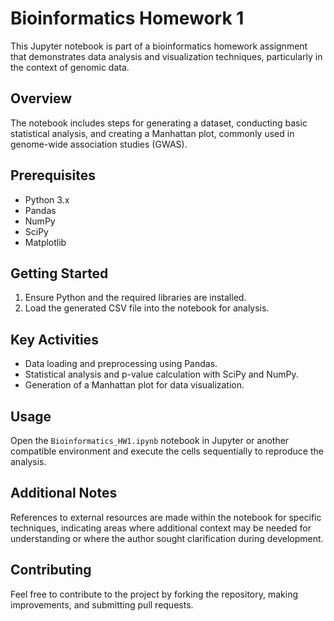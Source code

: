 
# Bioinformatics Homework 1

This Jupyter notebook is part of a bioinformatics homework assignment that demonstrates data analysis and visualization techniques, particularly in the context of genomic data.

## Overview

The notebook includes steps for generating a dataset, conducting basic statistical analysis, and creating a Manhattan plot, commonly used in genome-wide association studies (GWAS).

## Prerequisites

- Python 3.x
- Pandas
- NumPy
- SciPy
- Matplotlib

## Getting Started

1. Ensure Python and the required libraries are installed.
2. Load the generated CSV file into the notebook for analysis.

## Key Activities

- Data loading and preprocessing using Pandas.
- Statistical analysis and p-value calculation with SciPy and NumPy.
- Generation of a Manhattan plot for data visualization.

## Usage

Open the `Bioinformatics_HW1.ipynb` notebook in Jupyter or another compatible environment and execute the cells sequentially to reproduce the analysis.

## Additional Notes

References to external resources are made within the notebook for specific techniques, indicating areas where additional context may be needed for understanding or where the author sought clarification during development.

## Contributing

Feel free to contribute to the project by forking the repository, making improvements, and submitting pull requests.
